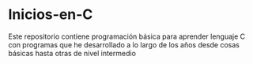 # Inicios-en-C
Este repositorio contiene programación básica para aprender lenguaje C con programas que he desarrollado a lo largo de los años desde cosas básicas hasta otras de nivel intermedio

